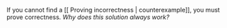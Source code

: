If you cannot find a [[ Proving incorrectness | counterexample]], you must prove correctness. *Why does this solution always work?* 